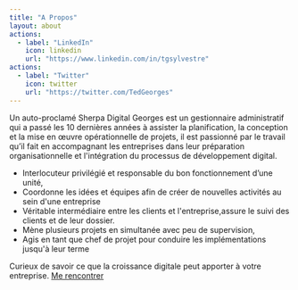 ```yaml
---
title: "A Propos"
layout: about
actions:
  - label: "LinkedIn"
    icon: linkedin
    url: "https://www.linkedin.com/in/tgsylvestre"
actions:
  - label: "Twitter"
    icon: twitter
    url: "https://twitter.com/TedGeorges"
---
```


Un auto-proclamé Sherpa Digital Georges est un gestionnaire administratif qui a passé les 10 dernières années à assister la planification, la conception et la mise en œuvre opérationnelle de projets, il est  passionné par le travail qu’il fait en accompagnant les entreprises dans leur préparation organisationnelle et l'intégration du processus de développement digital.

  - Interlocuteur privilégié et responsable du bon fonctionnement d’une unité,
  - Coordonne les idées et équipes afin de créer de nouvelles activités au sein d'une entreprise
  - Véritable intermédiaire entre les clients et l'entreprise,assure le suivi des clients et de leur dossier.
  - Mène plusieurs projets en simultanée avec peu de supervision, 
  - Agis en tant que chef de projet pour conduire les implémentations jusqu'à leur terme

Curieux de savoir ce que la croissance digitale peut apporter à votre entreprise. [Me rencontrer](https://calendly.com/tgeorges-sylvestre/45min)
